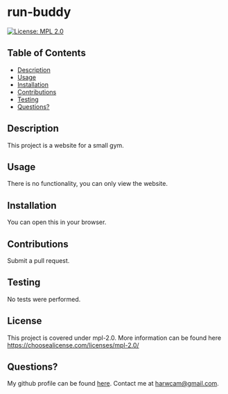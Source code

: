 
  # run-buddy

  [![License: MPL 2.0](https://img.shields.io/badge/License-MPL_2.0-brightgreen.svg)](https://opensource.org/licenses/MPL-2.0)

  ## Table of Contents

  - [Description](#description)
  - [Usage](#usage)
  - [Installation](#installation)
  - [Contributions](#contributions)
  - [Testing](#testing)
  - [Questions?](#Questions?)
  
## Description

This project is a website for a small gym.

## Usage

There is no functionality, you can only view the website.

## Installation

You can open this in your browser.

## Contributions

Submit a pull request.

## Testing

No tests were performed.


  ## License

  This project is covered under mpl-2.0.
  More information can be found here https://choosealicense.com/licenses/mpl-2.0/ 
## Questions?

My github profile can be found [here](https://github.com/harwcam).
Contact me at harwcam@gmail.com.

